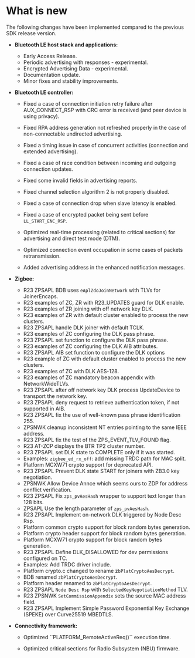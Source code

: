 # What is new

The following changes have been implemented compared to the previous SDK release version.

-   **Bluetooth LE host stack and applications:**

    -   Early Access Release.
    -   Periodic advertising with responses - experimental.
    -   Encrypted Advertising Data - experimental.
    -   Documentation update.
    -   Minor fixes and stability improvements.

-   **Bluetooth LE controller:**
    -   Fixed a case of connection initiation retry failure after AUX\_CONNECT\_RSP with CRC error is received \(and peer device is using privacy\).

    -   Fixed RPA address generation not refreshed properly in the case of non-connectable undirected advertising.

    -   Fixed a timing issue in case of concurrent activities \(connection and extended advertising\).

    -   Fixed a case of race condition between incoming and outgoing connection updates.

    -   Fixed some invalid fields in advertising reports.

    -   Fixed channel selection algorithm 2 is not properly disabled.

    -   Fixed a case of connection drop when slave latency is enabled.

    -   Fixed a case of encrypted packet being sent before `LL_START_ENC_RSP`.

    -   Optimized real-time processing \(related to critical sections\) for advertising and direct test mode \(DTM\).

    -   Optimized connection event occupation in some cases of packets retransmission.

    -   Added advertising address in the enhanced notification messages.

-   **Zigbee:**
    -   R23 ZPSAPL BDB uses `eAplZdoJoinNetwork` with TLVs for JoinerEncaps.
    -   R23 examples of ZC, ZR with R23\_UPDATES guard for DLK enable.
    -   R23 examples of ZR joining with off network key DLK.
    -   R23 examples of ZR with default cluster enabled to process the new clusters.
    -   R23 ZPSAPL handle DLK joiner with default TCLK.
    -   R23 examples of ZC configuring the DLK pass phrase.
    -   R23 ZPSAPL set function to configure the DLK pass phrase.
    -   R23 examples of ZC configuring the DLK AIB attributes.
    -   R23 ZPSAPL AIB set function to configure the DLK options
    -   R23 example of ZC with default cluster enabled to process the new clusters.
    -   R23 examples of ZC with DLK AES-128.
    -   R23 examples of ZC mandatory beacon appendix with NetworkWideTLVs.
    -   R23 ZPSAPL after off network key DLK process UpdateDevice to transport the network key.
    -   R23 ZPSAPL deny request to retrieve authentication token, if not supported in AIB.
    -   R23 ZPSAPL fix the use of well-known pass phrase identification 255.
    -   ZPSNWK cleanup inconsistent NT entries pointing to the same IEEE address.
    -   R23 ZPSAPL fix the test of the ZPS\_EVENT\_TLV\_FOUND flag.
    -   R23 AT-ZCP displays the BTR TP2 cluster number.
    -   R23 ZPSAPL set DLK state to COMPLETE only if it was started.
    -   Examples: `zigbee_ed_rx_off`: add missing TRDC path for MAC split.
    -   Platform MCXW71 crypto support for deprecated API.
    -   R23 ZPSAPL Prevent DLK state START for joiners with ZB3.0 key negotiation.
    -   ZPSNWK Allow Device Annce which seems ours to ZDP for address conflict verification.
    -   R23 ZPSAPL Fix `zps_pvAesHash` wrapper to support text longer than 128 bits.
    -   ZPSAPL Use the length parameter of `zps_pvAesHash`.
    -   R23 ZPSAPL Implement on-network DLK triggered by Node Desc Rsp.
    -   Platform common crypto support for block random bytes generation.
    -   Platform crypto header support for block random bytes generation.
    -   Platform MCXW71 crypto support for block random bytes generation.
    -   R23 ZPSAPL Define DLK\_DISALLOWED for dev permissions configured on TC.
    -   Examples: Add TRDC driver include.
    -   Platform crypto.c changed to rename z`bPlatCryptoAesDecrypt`.
    -   BDB renamed `zbPlatCryptoAesDecrypt`.
    -   Platform header renamed to `zbPlatCryptoAesDecrypt`.
    -   R23 ZPSAPL `Node Desc Rsp` with `SelectedKeyNegotiationMethod` TLV.
    -   R23 ZPSNWK `SetCommissionAppendix` sets the source MAC address field.
    -   R23 ZPSAPL Implement Simple Password Exponential Key Exchange \(SPEKE\) over Curve25519 MBEDTLS.
-   **Connectivity framework:**

    -   Optimized \`\`PLATFORM\_RemoteActiveReq\(\)\`\` execution time.

    -   Optimized critical sections for Radio Subsystem \(NBU\) firmware.


